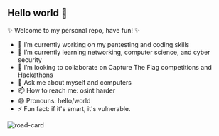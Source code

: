 ## Hello world 👋

✨ Welcome to my personal repo, have fun! ✨

<!--
**iamkira420/iamkira420** is a ✨ _special_ ✨ repository because its `README.md` (this file) appears on your GitHub profile.

Here are some ideas to get you started: - 🤔 I’m looking for help with 

-->

- 🔭 I’m currently working on my pentesting and coding skills
- 🌱 I’m currently learning networking, computer science, and cyber security
- 👯 I’m looking to collaborate on Capture The Flag competitions and Hackathons
- 💬 Ask me about myself and computers
- 📫 How to reach me: osint harder
- 😄 Pronouns: hello/world
- ⚡ Fun fact: if it's smart, it's vulnerable.




![road-card](https://github.com/iamkira420/iamkira420/assets/75730786/98af54bd-ad7a-4f7b-8f16-9f9da936a796)



